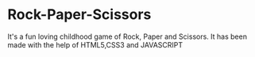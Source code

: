 # Rock-Paper-Scissors
It's a fun loving childhood game of Rock, Paper and Scissors. It has been made with the help of HTML5,CSS3 and JAVASCRIPT
